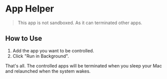 # App Helper
> This app is not sandboxed. As it can terminated other apps.

## How to Use
1. Add the app you want to be controlled.
2. Click "Run in Background".

That's all. The controlled apps will be terminated when you sleep your Mac and relaunched when the system wakes.
